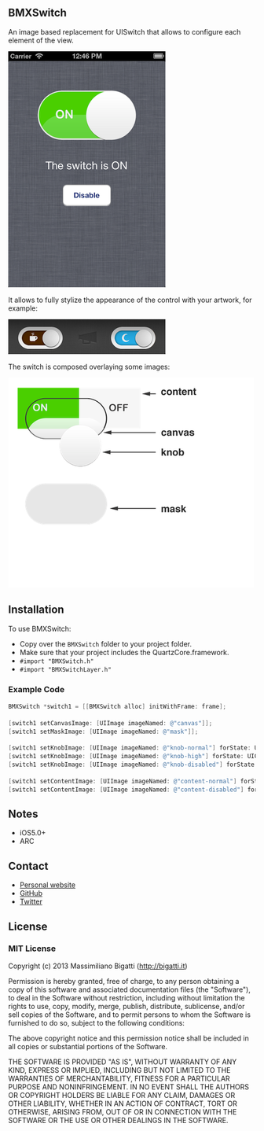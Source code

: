 ## BMXSwitch

An image based replacement for UISwitch that allows to configure each element of the view.

![Screenshot](https://github.com/mbigatti/BMXSwitch/raw/master/screenshot.png)

It allows to fully stylize the appearance of the control with your artwork, for example:

![TimerApp](https://github.com/mbigatti/BMXSwitch/raw/master/timerapp.png)

The switch is composed overlaying some images:

![Diagram](https://github.com/mbigatti/BMXSwitch/raw/master/diagram.png)


## Installation

To use BMXSwitch:

- Copy over the `BMXSwitch` folder to your project folder.
- Make sure that your project includes the QuartzCore.framework.
- `#import "BMXSwitch.h"`
- `#import "BMXSwitchLayer.h"`

### Example Code

```objective-c
BMXSwitch *switch1 = [[BMXSwitch alloc] initWithFrame: frame];

[switch1 setCanvasImage: [UIImage imageNamed: @"canvas"]];
[switch1 setMaskImage: [UIImage imageNamed: @"mask"]];
    
[switch1 setKnobImage: [UIImage imageNamed: @"knob-normal"] forState: UIControlStateNormal];
[switch1 setKnobImage: [UIImage imageNamed: @"knob-high"] forState: UIControlStateHighlighted];
[switch1 setKnobImage: [UIImage imageNamed: @"knob-disabled"] forState: UIControlStateDisabled];
    
[switch1 setContentImage: [UIImage imageNamed: @"content-normal"] forState: UIControlStateNormal];
[switch1 setContentImage: [UIImage imageNamed: @"content-disabled"] forState: UIControlStateDisabled];
```

## Notes

- iOS5.0+
- ARC

## Contact

- [Personal website](http://bigatti.it)
- [GitHub](https://github.com/mbigatti)
- [Twitter](https://twitter.com/mbigatti)

## License

### MIT License
Copyright (c) 2013 Massimiliano Bigatti (http://bigatti.it)

Permission is hereby granted, free of charge, to any person obtaining a copy
of this software and associated documentation files (the "Software"), to deal
in the Software without restriction, including without limitation the rights
to use, copy, modify, merge, publish, distribute, sublicense, and/or sell
copies of the Software, and to permit persons to whom the Software is
furnished to do so, subject to the following conditions:

The above copyright notice and this permission notice shall be included in
all copies or substantial portions of the Software.

THE SOFTWARE IS PROVIDED "AS IS", WITHOUT WARRANTY OF ANY KIND, EXPRESS OR
IMPLIED, INCLUDING BUT NOT LIMITED TO THE WARRANTIES OF MERCHANTABILITY,
FITNESS FOR A PARTICULAR PURPOSE AND NONINFRINGEMENT. IN NO EVENT SHALL THE
AUTHORS OR COPYRIGHT HOLDERS BE LIABLE FOR ANY CLAIM, DAMAGES OR OTHER
LIABILITY, WHETHER IN AN ACTION OF CONTRACT, TORT OR OTHERWISE, ARISING FROM,
OUT OF OR IN CONNECTION WITH THE SOFTWARE OR THE USE OR OTHER DEALINGS IN
THE SOFTWARE.
